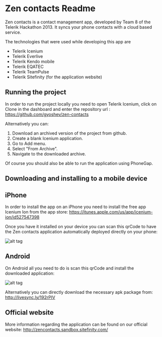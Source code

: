 Zen contacts Readme
===================

Zen contacts is a contact management app, developed by Team 8 of the Telerik Hackathon 2013. It syncs your phone contacts with a cloud based service.
  
The technologies that were used while developing this app are  
* Telerik Icenium
* Telerik Everlive
* Telerik Kendo mobile
* Telerik EQATEC
* Telerik TeamPulse
* Telerik Sitefinity (for the application website)


Running the project
-------------------
In order to run the project locally you need to open Telerik Icenium, click on Clone in the dashboard and enter the repository url : https://github.com/gyoshev/zen-contacts  

Alternatively you can:  

1. Download an archived version of the project from github.  
2. Create a blank Icenium application.  
3. Go to Add menu.  
4. Select "From Archive".  
5. Navigate to the downloaded archive.  

Of course you should also be able to run the application using PhoneGap.


Downloading and installing to a mobile device
---------------------------------------------

iPhone
------

In order to install the app on an iPhone you need to install the free app Icenium Ion from the app store:
https://itunes.apple.com/us/app/icenium-ion/id527547398

Once you have it installed on your device you can scan this qrCode to have the Zen contacts application automatically deployed directly on your phone:  

![alt tag](http://i.imgur.com/FThCcZ7.jpg)


Android
-------
On Android all you need to do is scan this qrCode and install the downloaded application: 

![alt tag](http://i.imgur.com/LxDVXHA.jpg)

Alternatively you can directly download the necessary apk package from: http://livesync.ly/192rPIV


Official website
----------------
More information regarding the application can be found on our official website: http://zencontacts.sandbox.sitefinity.com/